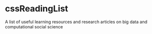 # cssReadingList
A list of useful learning resources and research articles on big data and computational social science
